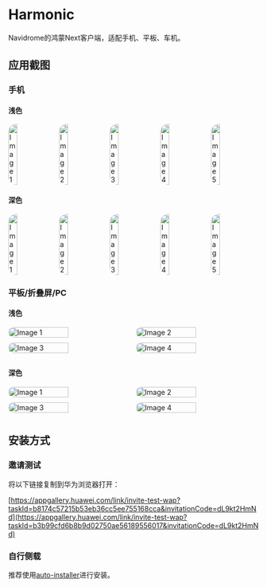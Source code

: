 # Harmonic

Navidrome的鸿蒙Next客户端，适配手机、平板、车机。

## 应用截图

### 手机

#### 浅色

<div style="display: flex; justify-content: space-between;">
  <img src="./assets/phone/light1.png" alt="Image 1" style="width: 19%; border-radius: 15px;">
  <img src="./assets/phone/light2.png" alt="Image 2" style="width: 19%; border-radius: 15px;">
  <img src="./assets/phone/light3.png" alt="Image 3" style="width: 19%; border-radius: 15px;">
  <img src="./assets/phone/light4.png" alt="Image 4" style="width: 19%; border-radius: 15px;">
  <img src="./assets/phone/light5.png" alt="Image 5" style="width: 19%; border-radius: 15px;">
</div>

#### 深色

<div style="display: flex; justify-content: space-between;">
  <img src="./assets/phone/dark1.png" alt="Image 1" style="width: 19%; border-radius: 15px;">
  <img src="./assets/phone/dark2.png" alt="Image 2" style="width: 19%; border-radius: 15px;">
  <img src="./assets/phone/dark3.png" alt="Image 3" style="width: 19%; border-radius: 15px;">
  <img src="./assets/phone/dark4.png" alt="Image 4" style="width: 19%; border-radius: 15px;">
  <img src="./assets/phone/dark5.png" alt="Image 5" style="width: 19%; border-radius: 15px;">
</div>

### 平板/折叠屏/PC

#### 浅色

<div style="display: flex; justify-content: space-between; flex-wrap: wrap;">
  <img src="./assets/PC/light1.png" alt="Image 1" style="width: 49%; margin-bottom: 10px; border-radius: 15px;">
  <img src="./assets/PC/light2.png" alt="Image 2" style="width: 49%; margin-bottom: 10px; border-radius: 15px;">
  <img src="./assets/PC/light3.png" alt="Image 3" style="width: 49%; margin-bottom: 10px; border-radius: 15px;">
  <img src="./assets/PC/light4.png" alt="Image 4" style="width: 49%; margin-bottom: 10px; border-radius: 15px;">
</div>

#### 深色

<div style="display: flex; justify-content: space-between; flex-wrap: wrap;">
  <img src="./assets/PC/dark1.png" alt="Image 1" style="width: 49%; margin-bottom: 10px; border-radius: 15px;">
  <img src="./assets/PC/dark2.png" alt="Image 2" style="width: 49%; margin-bottom: 10px; border-radius: 15px;">
  <img src="./assets/PC/dark3.png" alt="Image 3" style="width: 49%; margin-bottom: 10px; border-radius: 15px;">
  <img src="./assets/PC/dark4.png" alt="Image 4" style="width: 49%; margin-bottom: 10px; border-radius: 15px;">
</div>

## 安装方式

### 邀请测试

将以下链接复制到华为浏览器打开：

[https://appgallery.huawei.com/link/invite-test-wap?taskId=b8174c57215b53eb36cc5ee755168cca&invitationCode=dL9kt2HmNd](https://appgallery.huawei.com/link/invite-test-wap?taskId=b3b99cfd6b8b9d02750ae56189556017&invitationCode=dL9kt2HmNd)

### 自行侧载

推荐使用[auto-installer](https://github.com/likuai2010/auto-installer)进行安装。

